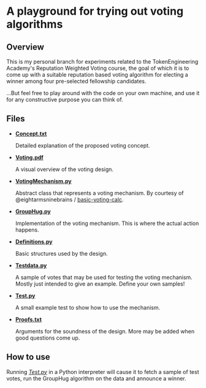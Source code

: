 # A playground for trying out voting algorithms

## Overview

This is my personal branch for experiments related to the TokenEngineering Academy's Reputation Weighted Voting course, the goal of which it is to come up with a suitable reputation based voting algorithm for electing a winner among four pre-selected fellowship candidates.

...But feel free to play around with the code on your own machine, and use it for any constructive purpose you can think of. 


## Files

* **[Concept.txt](Concept.txt)**

  Detailed explanation of the proposed voting concept.

* **[Voting.pdf](Voting.pdf)**

  A visual overview of the voting design.

* **[VotingMechanism.py](VotingMechanism.py)**

  Abstract class that represents a voting mechanism.
  By courtesy of @eightarmsninebrains / [basic-voting-calc](https://github.com/eightarmsninebrains/basic-voting-calc).

* **[GroupHug.py](GroupHug.py)**

  Implementation of the voting mechanism. This is where the actual action happens.

* **[Definitions.py](Definitions.py)**

  Basic structures used by the design.

* **[Testdata.py](Testdata.py)**

  A sample of votes that may be used for testing the voting mechanism. Mostly just intended to give an example. Define your own samples!

* **[Test.py](Test.py)**

  A small example test to show how to use the mechanism.

* **[Proofs.txt](Proofs.txt)**

  Arguments for the soundness of the design. More may be added when good questions come up.

## How to use

Running *[Test.py](Test.py)* in a Python interpreter will cause it to fetch a sample of test votes, run the GroupHug algorithm on the data and announce a winner.
